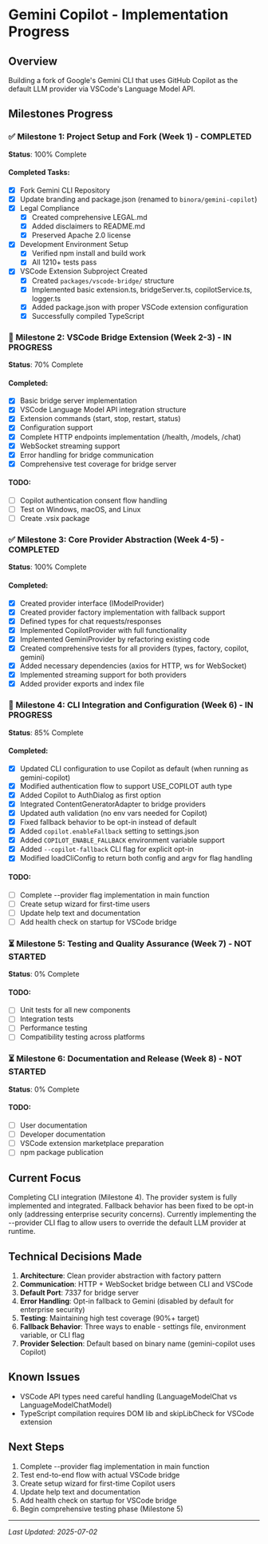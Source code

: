 # Gemini Copilot - Implementation Progress

## Overview
Building a fork of Google's Gemini CLI that uses GitHub Copilot as the default LLM provider via VSCode's Language Model API.

## Milestones Progress

### ✅ Milestone 1: Project Setup and Fork (Week 1) - COMPLETED
**Status**: 100% Complete

#### Completed Tasks:
- [x] Fork Gemini CLI Repository
- [x] Update branding and package.json (renamed to `binora/gemini-copilot`)
- [x] Legal Compliance
  - [x] Created comprehensive LEGAL.md
  - [x] Added disclaimers to README.md
  - [x] Preserved Apache 2.0 license
- [x] Development Environment Setup
  - [x] Verified npm install and build work
  - [x] All 1210+ tests pass
- [x] VSCode Extension Subproject Created
  - [x] Created `packages/vscode-bridge/` structure
  - [x] Implemented basic extension.ts, bridgeServer.ts, copilotService.ts, logger.ts
  - [x] Added package.json with proper VSCode extension configuration
  - [x] Successfully compiled TypeScript

### 🚧 Milestone 2: VSCode Bridge Extension (Week 2-3) - IN PROGRESS
**Status**: 70% Complete

#### Completed:
- [x] Basic bridge server implementation
- [x] VSCode Language Model API integration structure
- [x] Extension commands (start, stop, restart, status)
- [x] Configuration support
- [x] Complete HTTP endpoints implementation (/health, /models, /chat)
- [x] WebSocket streaming support
- [x] Error handling for bridge communication
- [x] Comprehensive test coverage for bridge server

#### TODO:
- [ ] Copilot authentication consent flow handling
- [ ] Test on Windows, macOS, and Linux
- [ ] Create .vsix package

### ✅ Milestone 3: Core Provider Abstraction (Week 4-5) - COMPLETED
**Status**: 100% Complete

#### Completed:
- [x] Created provider interface (IModelProvider)
- [x] Created provider factory implementation with fallback support
- [x] Defined types for chat requests/responses
- [x] Implemented CopilotProvider with full functionality
- [x] Implemented GeminiProvider by refactoring existing code
- [x] Created comprehensive tests for all providers (types, factory, copilot, gemini)
- [x] Added necessary dependencies (axios for HTTP, ws for WebSocket)
- [x] Implemented streaming support for both providers
- [x] Added provider exports and index file

### 🚧 Milestone 4: CLI Integration and Configuration (Week 6) - IN PROGRESS
**Status**: 85% Complete

#### Completed:
- [x] Updated CLI configuration to use Copilot as default (when running as gemini-copilot)
- [x] Modified authentication flow to support USE_COPILOT auth type
- [x] Added Copilot to AuthDialog as first option
- [x] Integrated ContentGeneratorAdapter to bridge providers
- [x] Updated auth validation (no env vars needed for Copilot)
- [x] Fixed fallback behavior to be opt-in instead of default
- [x] Added `copilot.enableFallback` setting to settings.json
- [x] Added `COPILOT_ENABLE_FALLBACK` environment variable support
- [x] Added `--copilot-fallback` CLI flag for explicit opt-in
- [x] Modified loadCliConfig to return both config and argv for flag handling

#### TODO:
- [ ] Complete --provider flag implementation in main function
- [ ] Create setup wizard for first-time users
- [ ] Update help text and documentation
- [ ] Add health check on startup for VSCode bridge

### ⏳ Milestone 5: Testing and Quality Assurance (Week 7) - NOT STARTED
**Status**: 0% Complete

#### TODO:
- [ ] Unit tests for all new components
- [ ] Integration tests
- [ ] Performance testing
- [ ] Compatibility testing across platforms

### ⏳ Milestone 6: Documentation and Release (Week 8) - NOT STARTED
**Status**: 0% Complete

#### TODO:
- [ ] User documentation
- [ ] Developer documentation
- [ ] VSCode extension marketplace preparation
- [ ] npm package publication

## Current Focus
Completing CLI integration (Milestone 4). The provider system is fully implemented and integrated. Fallback behavior has been fixed to be opt-in only (addressing enterprise security concerns). Currently implementing the --provider CLI flag to allow users to override the default LLM provider at runtime.

## Technical Decisions Made

1. **Architecture**: Clean provider abstraction with factory pattern
2. **Communication**: HTTP + WebSocket bridge between CLI and VSCode
3. **Default Port**: 7337 for bridge server
4. **Error Handling**: Opt-in fallback to Gemini (disabled by default for enterprise security)
5. **Testing**: Maintaining high test coverage (90%+ target)
6. **Fallback Behavior**: Three ways to enable - settings file, environment variable, or CLI flag
7. **Provider Selection**: Default based on binary name (gemini-copilot uses Copilot)

## Known Issues
- VSCode API types need careful handling (LanguageModelChat vs LanguageModelChatModel)
- TypeScript compilation requires DOM lib and skipLibCheck for VSCode extension

## Next Steps
1. Complete --provider flag implementation in main function
2. Test end-to-end flow with actual VSCode bridge
3. Create setup wizard for first-time Copilot users
4. Update help text and documentation
5. Add health check on startup for VSCode bridge
6. Begin comprehensive testing phase (Milestone 5)

---

*Last Updated: 2025-07-02*